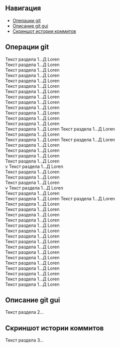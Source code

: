 ## Навигация
- [Операции git](#операции-git)
- [Описание git gui](#описание-git-gui)
- [Скриншот истории коммитов](#скриншот-истории-коммитов)

## Операции git
Текст раздела 1...Д Loren  
Текст раздела 1...Д Loren  
Текст раздела 1...Д Loren  
Текст раздела 1...Д Loren  
Текст раздела 1...Д Loren  
Текст раздела 1...Д Loren  
Текст раздела 1...Д Loren  
Текст раздела 1...Д Loren  
Текст раздела 1...Д Loren  
Текст раздела 1...Д Loren  
Текст раздела 1...Д Loren  
Текст раздела 1...Д Loren  
Текст раздела 1...Д Loren  
Текст раздела 1...Д Loren  Текст раздела 1...Д Loren  
Текст раздела 1...Д Loren  
Текст раздела 1...Д Loren  Текст раздела 1...Д Loren  
Текст раздела 1...Д Loren  
Текст раздела 1...Д Loren  
Текст раздела 1...Д Loren  
Текст раздела 1...Д Loren  
v
Текст раздела 1...Д Loren  
Текст раздела 1...Д Loren  
Текст раздела 1...Д Loren  
Текст раздела 1...Д Loren  
v
Текст раздела 1...Д Loren  
Текст раздела 1...Д Loren  
Текст раздела 1...Д Loren  Текст раздела 1...Д Loren  
Текст раздела 1...Д Loren  
Текст раздела 1...Д Loren  
Текст раздела 1...Д Loren  
Текст раздела 1...Д Loren  
Текст раздела 1...Д Loren  
Текст раздела 1...Д Loren  
Текст раздела 1...Д Loren  
Текст раздела 1...Д Loren  
Текст раздела 1...Д Loren  
Текст раздела 1...Д Loren  
Текст раздела 1...Д Loren  
Текст раздела 1...Д Loren  
Текст раздела 1...Д Loren  
Текст раздела 1...Д Loren  
Текст раздела 1...Д Loren  
Текст раздела 1...Д Loren  


## Описание git gui  
Текст раздела 2...

## Скриншот истории коммитов
Текст раздела 3...
